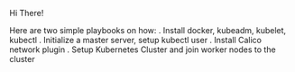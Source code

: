 Hi There!

Here are two simple playbooks on how:
  . Install docker, kubeadm, kubelet, kubectl
  . Initialize a master server, setup kubectl user
  . Install Calico network plugin
  . Setup Kubernetes Cluster and join worker nodes to the cluster
